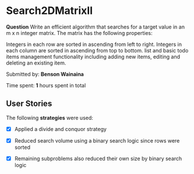 # Search2DMatrixII

**Question** Write an efficient algorithm that searches for a target value in an m x n integer matrix. The matrix has the following properties:

Integers in each row are sorted in ascending from left to right.
Integers in each column are sorted in ascending from top to bottom. list and basic todo items management functionality including adding new items, editing and deleting an existing item.

Submitted by: **Benson Wainaina**

Time spent: **1** hours spent in total

## User Stories

The following **strategies** were used:

* [x] Applied a divide and conquor strategy
* [x] Reduced search volume using a binary search logic since rows were sorted
* [x] Remaining subproblems also reduced their own size by binary search logic


